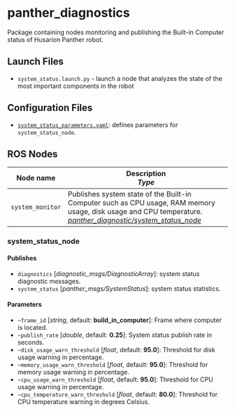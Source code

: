 # panther_diagnostics

Package containing nodes monitoring and publishing the Built-in Computer status of Husarion Panther robot.

## Launch Files

- `system_status.launch.py` - launch a node that analyzes the state of the most important components in the robot

## Configuration Files

- [`system_status_parameters.yaml`](./config/system_status_parameters.yaml): defines parameters for `system_status_node`.

## ROS Nodes

| Node name        | Description <br/> *Type*                                                                                                                                               |
| ---------------- | ---------------------------------------------------------------------------------------------------------------------------------------------------------------------- |
| `system_monitor` | Publishes system state of the Built-in Computer such as CPU usage, RAM memory usage, disk usage and  CPU temperature. <br/> *[panther_diagnostic/system_status_node](.)* |

### system_status_node

#### Publishes

- `diagnostics` [*diagnostic_msgs/DiagnosticArray*]: system status diagnostic messages.
- `system_status` [*panther_msgs/SystemStatus*]: system status statistics.

#### Parameters

- `~frame_id` [*string*, default: **build_in_computer**]: Frame where computer is located.
- `~publish_rate` [*double*, default: **0.25**]: System status publish rate in seconds.
- `~disk_usage_warn_threshold` [*float*, default: **95.0**]: Threshold for disk usage warning in percentage.
- `~memory_usage_warn_threshold` [*float*, default: **95.0**]: Threshold for memory usage warning in percentage.
- `~cpu_usage_warn_threshold` [*float*, default: **95.0**]: Threshold for CPU usage warning in percentage.
- `~cpu_temperature_warn_threshold` [*float*, default: **80.0**]: Threshold for CPU temperature warning in degrees Celsius.
